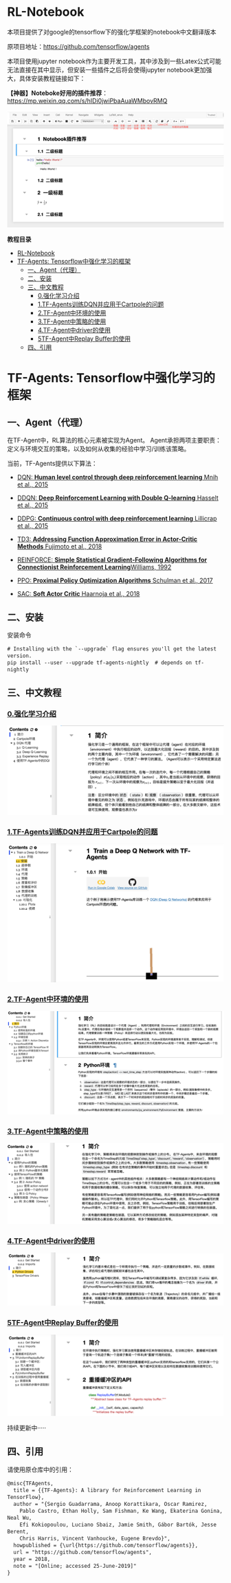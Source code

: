 # RL-Notebook
 本项目提供了对google的tensorflow下的强化学框架的notebook中文翻译版本

原项目地址：https://github.com/tensorflow/agents



本项目使用jupyter notebook作为主要开发工具，其中涉及到一些Latex公式可能无法直接在其中显示，但安装一些插件之后将会使得jupyter notebook更加强大，具体安装教程链接如下：

**【神器】Noteboke好用的插件推荐**：https://mp.weixin.qq.com/s/hIDi0jwiPbaAuaWMbovRMQ

![img](assets/640.png)





**教程目录**

- [RL-Notebook](#rl-notebook)
- [TF-Agents: Tensorflow中强化学习的框架](#tf-agents--tensorflow--------)
  * [一、Agent（代理）](#--agent----)
  * [二、安装](#----)
  * [三、中文教程](#------)
    + [0.强化学习介绍](https://github.com/LIANGQINGYUAN/RL-Notebook/blob/master/tf-agent/0_intro_rl_cn.ipynb)
    + [1.TF-Agents训练DQN并应用于Cartpole的问题](https://github.com/LIANGQINGYUAN/RL-Notebook/blob/master/tf-agent/1_dqn_tutorial_cn.ipynb)
    + [2.TF-Agent中环境的使用](https://github.com/LIANGQINGYUAN/RL-Notebook/blob/master/tf-agent/2_environments_tutorial_cn.ipynb)
    + [3.TF-Agent中策略的使用](https://github.com/LIANGQINGYUAN/RL-Notebook/blob/master/tf-agent/3_policies_tutorial_cn.ipynb)
    + [4.TF-Agent中driver的使用](https://github.com/LIANGQINGYUAN/RL-Notebook/blob/master/tf-agent/4_drivers_tutorial_cn.ipynb)
    + [5TF-Agent中Replay Buffer的使用](https://github.com/LIANGQINGYUAN/RL-Notebook/blob/master/tf-agent/5_replay_buffers_tutorial_cn.ipynb)
  * [四、引用](#----)






# TF-Agents: Tensorflow中强化学习的框架

## 一、Agent（代理）

在TF-Agent中，RL算法的核心元素被实现为Agent。 Agent承担两项主要职责：定义与环境交互的策略，以及如何从收集的经验中学习/训练该策略。

当前，TF-Agents提供以下算法：

- [DQN: **Human level control through deep reinforcement learning** Mnih et al., 2015](https://deepmind.com/research/dqn/)

- [DDQN: **Deep Reinforcement Learning with Double Q-learning** Hasselt et al., 2015](https://arxiv.org/abs/1509.06461)

- [DDPG: **Continuous control with deep reinforcement learning** Lillicrap et al., 2015](https://arxiv.org/abs/1509.02971)

- [TD3: **Addressing Function Approximation Error in Actor-Critic Methods** Fujimoto et al., 2018](https://arxiv.org/abs/1802.09477)

- [REINFORCE: **Simple Statistical Gradient-Following Algorithms for Connectionist Reinforcement Learning**Williams, 1992](http://www-anw.cs.umass.edu/~barto/courses/cs687/williams92simple.pdf)

- [PPO: **Proximal Policy Optimization Algorithms** Schulman et al., 2017](https://arxiv.org/abs/1707.06347)

- [SAC: **Soft Actor Critic** Haarnoja et al., 2018](https://arxiv.org/abs/1812.05905)

## 二、安装

安装命令

```
# Installing with the `--upgrade` flag ensures you'll get the latest version.
pip install --user --upgrade tf-agents-nightly  # depends on tf-nightly
```

  

## 三、中文教程

### [0.强化学习介绍](https://github.com/LIANGQINGYUAN/RL-Notebook/blob/master/tf-agent/0_intro_rl_cn.ipynb)


![image-20191207140652253](assets/image-20191207140652253.png)

### [1.TF-Agents训练DQN并应用于Cartpole的问题](https://github.com/LIANGQINGYUAN/RL-Notebook/blob/master/tf-agent/1_dqn_tutorial_cn.ipynb)
![image-20191207140738551](assets/image-20191207140738551.png)



### [2.TF-Agent中环境的使用](https://github.com/LIANGQINGYUAN/RL-Notebook/blob/master/tf-agent/2_environments_tutorial_cn.ipynb)

![image-20191208112113641](assets/image-20191208112113641.png)





### [3.TF-Agent中策略的使用](https://github.com/LIANGQINGYUAN/RL-Notebook/blob/master/tf-agent/3_policies_tutorial_cn.ipynb)

![image-20191209145628516](assets/image-20191209145628516.png)



### [4.TF-Agent中driver的使用](https://github.com/LIANGQINGYUAN/RL-Notebook/blob/master/tf-agent/4_drivers_tutorial_cn.ipynb)

![image-20191209145809057](assets/image-20191209145809057.png)



### [5TF-Agent中Replay Buffer的使用](https://github.com/LIANGQINGYUAN/RL-Notebook/blob/master/tf-agent/5_replay_buffers_tutorial_cn.ipynb)

![image-20191209145949594](assets/image-20191209145949594.png)



持续更新中·····






## 四、引用

请使用原仓库中的引用：

```
@misc{TFAgents,
  title = {{TF-Agents}: A library for Reinforcement Learning in TensorFlow},
  author = "{Sergio Guadarrama, Anoop Korattikara, Oscar Ramirez,
    Pablo Castro, Ethan Holly, Sam Fishman, Ke Wang, Ekaterina Gonina, Neal Wu,
    Efi Kokiopoulou, Luciano Sbaiz, Jamie Smith, Gábor Bartók, Jesse Berent,
    Chris Harris, Vincent Vanhoucke, Eugene Brevdo}",
  howpublished = {\url{https://github.com/tensorflow/agents}},
  url = "https://github.com/tensorflow/agents",
  year = 2018,
  note = "[Online; accessed 25-June-2019]"
}
```
